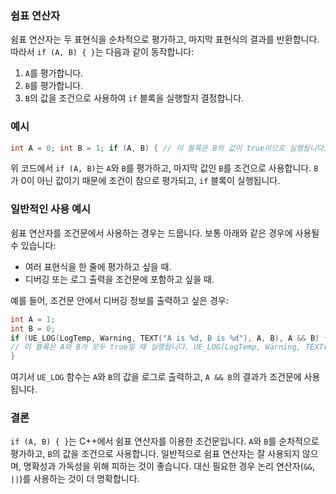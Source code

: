 ### 쉼표 연산자

쉼표 연산자는 두 표현식을 순차적으로 평가하고, 마지막 표현식의 결과를 반환합니다. 따라서 `if (A, B) { }`는 다음과 같이 동작합니다:

1. `A`를 평가합니다.
2. `B`를 평가합니다.
3. `B`의 값을 조건으로 사용하여 `if` 블록을 실행할지 결정합니다.

### 예시

```c++
int A = 0; int B = 1; if (A, B) { // 이 블록은 B의 값이 true이므로 실행됩니다. // 즉, B가 0이 아닌 모든 값일 때 실행됩니다. UE_LOG(LogTemp, Warning, TEXT("This block is executed because B is true.")); }
```

위 코드에서 `if (A, B)`는 `A`와 `B`를 평가하고, 마지막 값인 `B`를 조건으로 사용합니다. `B`가 0이 아닌 값이기 때문에 조건이 참으로 평가되고, `if` 블록이 실행됩니다.

### 일반적인 사용 예시

쉼표 연산자를 조건문에서 사용하는 경우는 드뭅니다. 보통 아래와 같은 경우에 사용될 수 있습니다:

- 여러 표현식을 한 줄에 평가하고 싶을 때.
- 디버깅 또는 로그 출력을 조건문에 포함하고 싶을 때.

예를 들어, 조건문 안에서 디버깅 정보를 출력하고 싶은 경우:

```c++
int A = 1;
int B = 0; 
if (UE_LOG(LogTemp, Warning, TEXT("A is %d, B is %d"), A, B), A && B) {
// 이 블록은 A와 B가 모두 true일 때 실행됩니다. UE_LOG(LogTemp, Warning, TEXT("Both A and B are true."));
}
```

여기서 `UE_LOG` 함수는 `A`와 `B`의 값을 로그로 출력하고, `A && B`의 결과가 조건문에 사용됩니다.

### 결론

`if (A, B) { }`는 C++에서 쉼표 연산자를 이용한 조건문입니다. `A`와 `B`를 순차적으로 평가하고, `B`의 값을 조건으로 사용합니다. 일반적으로 쉼표 연산자는 잘 사용되지 않으며, 명확성과 가독성을 위해 피하는 것이 좋습니다. 대신 필요한 경우 논리 연산자(`&&`, `||`)를 사용하는 것이 더 명확합니다.